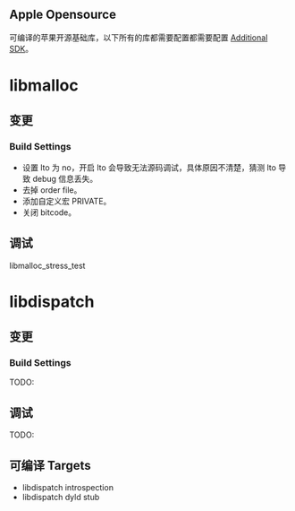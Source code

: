 Apple Opensource
------

可编译的苹果开源基础库，以下所有的库都需要配置都需要配置 [Additional SDK](https://github.com/longv2go/iPhoneOS_Additional_SDK)。


# libmalloc

## 变更

### Build Settings

* 设置 lto 为 no，开启 lto 会导致无法源码调试，具体原因不清楚，猜测 lto 导致 debug 信息丢失。
* 去掉 order file。
* 添加自定义宏 PRIVATE。
* 关闭 bitcode。

## 调试

libmalloc_stress_test

# libdispatch

## 变更

### Build Settings

TODO:

## 调试

TODO:

## 可编译 Targets

* libdispatch introspection
* libdispatch dyld stub 
